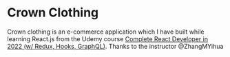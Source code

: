 # Crown Clothing

Crown clothing is an e-commerce application which I have built while learning React.js from
the Udemy course [Complete React Developer in 2022 (w/ Redux, Hooks, GraphQL)](https://www.udemy.com/course/complete-react-developer-zero-to-mastery/). Thanks to the instructor @ZhangMYihua
